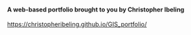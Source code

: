 #### A web-based portfolio brought to you by Christopher Ibeling
https://christopheribeling.github.io/GIS_portfolio/

